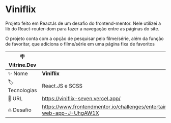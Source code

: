 # Viniflix

Projeto feito em ReactJs de um desafio do frontend-mentor.
Nele utilizei a lib do React-router-dom para fazer a navegação entre as páginas do site.

O projeto conta com a opção de pesquisar pelo filme/série, além da função de favoritar, que adiciona o filme/série em uma página fixa de favoritos

| :placard: Vitrine.Dev |     |
| -------------  | --- |
| :sparkles: Nome        | **Viniflix**
| :label: Tecnologias | React.JS e SCSS
| :rocket: URL         | https://viniflix-seven.vercel.app/
| :fire: Desafio     | https://www.frontendmentor.io/challenges/entertainment-web-app-J-UhgAW1X
